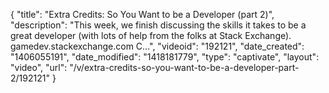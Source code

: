 {
    "title": "Extra Credits: So You Want to be a Developer (part 2)",
    "description": "This week, we finish discussing the skills it takes to be a great developer (with lots of help from the folks at Stack Exchange). gamedev.stackexchange.com C...",
    "videoid": "192121",
    "date_created": "1406055191",
    "date_modified": "1418181779",
    "type": "captivate",
    "layout": "video",
    "url": "\/v\/extra-credits-so-you-want-to-be-a-developer-part-2\/192121"
}